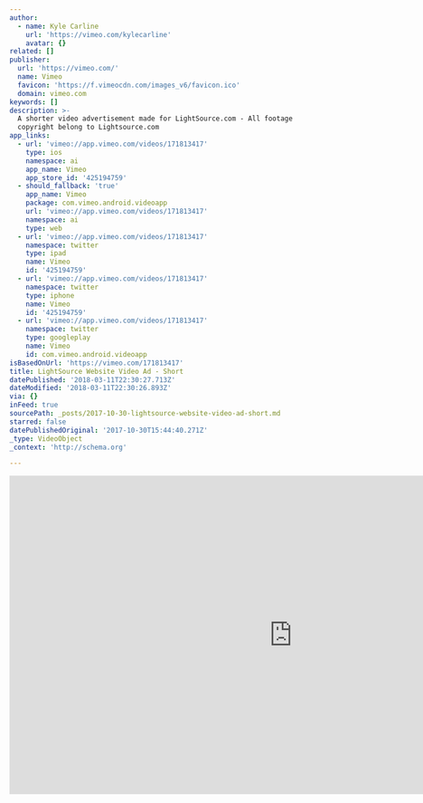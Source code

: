 ```yaml
---
author:
  - name: Kyle Carline
    url: 'https://vimeo.com/kylecarline'
    avatar: {}
related: []
publisher:
  url: 'https://vimeo.com/'
  name: Vimeo
  favicon: 'https://f.vimeocdn.com/images_v6/favicon.ico'
  domain: vimeo.com
keywords: []
description: >-
  A shorter video advertisement made for LightSource.com - All footage and
  copyright belong to Lightsource.com
app_links:
  - url: 'vimeo://app.vimeo.com/videos/171813417'
    type: ios
    namespace: ai
    app_name: Vimeo
    app_store_id: '425194759'
  - should_fallback: 'true'
    app_name: Vimeo
    package: com.vimeo.android.videoapp
    url: 'vimeo://app.vimeo.com/videos/171813417'
    namespace: ai
    type: web
  - url: 'vimeo://app.vimeo.com/videos/171813417'
    namespace: twitter
    type: ipad
    name: Vimeo
    id: '425194759'
  - url: 'vimeo://app.vimeo.com/videos/171813417'
    namespace: twitter
    type: iphone
    name: Vimeo
    id: '425194759'
  - url: 'vimeo://app.vimeo.com/videos/171813417'
    namespace: twitter
    type: googleplay
    name: Vimeo
    id: com.vimeo.android.videoapp
isBasedOnUrl: 'https://vimeo.com/171813417'
title: LightSource Website Video Ad - Short
datePublished: '2018-03-11T22:30:27.713Z'
dateModified: '2018-03-11T22:30:26.893Z'
via: {}
inFeed: true
sourcePath: _posts/2017-10-30-lightsource-website-video-ad-short.md
starred: false
datePublishedOriginal: '2017-10-30T15:44:40.271Z'
_type: VideoObject
_context: 'http://schema.org'

---
```

<iframe src="https://cdn.embedly.com/widgets/media.html?src=https%3A%2F%2Fplayer.vimeo.com%2Fvideo%2F171813417&amp;dntp=1&amp;url=https%3A%2F%2Fvimeo.com%2F171813417&amp;image=https%3A%2F%2Fi.vimeocdn.com%2Fvideo%2F577362406_1280.jpg&amp;key=a715cf41cc93453ca338d350cd26f87b&amp;type=text%2Fhtml&amp;schema=vimeo" width="1000" height="563" scrolling="no" frameborder="0" allowfullscreen="" style=""></iframe>